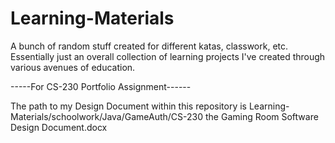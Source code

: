 # Learning-Materials
A bunch of random stuff created for different katas, classwork, etc. Essentially just an overall collection of learning projects I've created through various avenues of education.

-----For CS-230 Portfolio Assignment------

The path to my Design Document within this repository is Learning-Materials/schoolwork/Java/GameAuth/CS-230 the Gaming Room Software Design Document.docx
